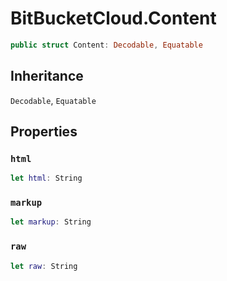 # BitBucketCloud.Content

``` swift
public struct Content: Decodable, Equatable
```

## Inheritance

`Decodable`, `Equatable`

## Properties

### `html`

``` swift
let html: String
```

### `markup`

``` swift
let markup: String
```

### `raw`

``` swift
let raw: String
```
